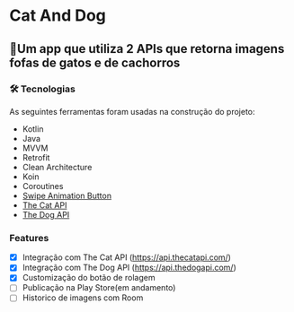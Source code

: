 # Cat And Dog
## 🚀Um app que utiliza 2 APIs que retorna imagens fofas de gatos e de cachorros


### 🛠 Tecnologias

As seguintes ferramentas foram usadas na construção do projeto:

- Kotlin
- Java
- MVVM
- Retrofit
- Clean Architecture
- Koin
- Coroutines
- [Swipe Animation Button](https://github.com/TerryJung/SwipeAnimationButton)
- [The Cat API](https://api.thecatapi.com/)
- [The Dog API](https://api.thedogapi.com/)


### Features

- [x] Integração com The Cat API (https://api.thecatapi.com/)
- [x] Integração com The Dog API (https://api.thedogapi.com/)
- [x] Customização do botão de rolagem
- [ ] Publicação na Play Store(em andamento)
- [ ] Historico de imagens com Room